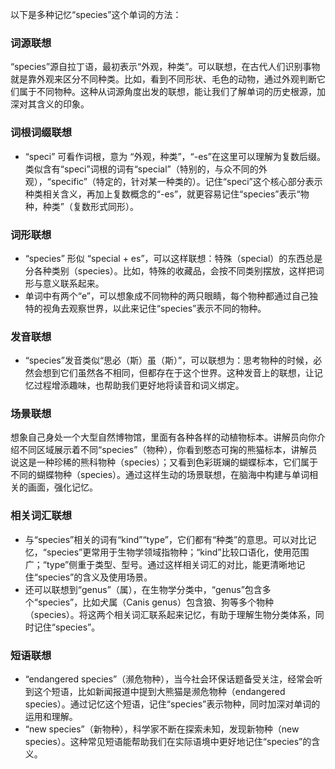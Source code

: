 以下是多种记忆“species”这个单词的方法：

### 词源联想
“species”源自拉丁语，最初表示“外观，种类”。可以联想，在古代人们识别事物就是靠外观来区分不同种类。比如，看到不同形状、毛色的动物，通过外观判断它们属于不同物种。这种从词源角度出发的联想，能让我们了解单词的历史根源，加深对其含义的印象。

### 词根词缀联想
 - “speci” 可看作词根，意为 “外观，种类”，“-es”在这里可以理解为复数后缀。类似含有“speci”词根的词有“special”（特别的，与众不同的外观），“specific”（特定的，针对某一种类的）。记住“speci”这个核心部分表示种类相关含义，再加上复数概念的“-es”，就更容易记住“species”表示“物种，种类”（复数形式同形）。

### 词形联想
 - “species” 形似 “special + es”，可以这样联想：特殊（special）的东西总是分各种类别（species）。比如，特殊的收藏品，会按不同类别摆放，这样把词形与意义联系起来。
 - 单词中有两个“e”，可以想象成不同物种的两只眼睛，每个物种都通过自己独特的视角去观察世界，以此来记住“species”表示不同的物种。

### 发音联想
 - “species”发音类似“思必（斯）虽（斯）”，可以联想为：思考物种的时候，必然会想到它们虽然各不相同，但都存在于这个世界。这种发音上的联想，让记忆过程增添趣味，也帮助我们更好地将读音和词义绑定。

### 场景联想
想象自己身处一个大型自然博物馆，里面有各种各样的动植物标本。讲解员向你介绍不同区域展示着不同“species”（物种），你看到憨态可掬的熊猫标本，讲解员说这是一种珍稀的熊科物种（species）；又看到色彩斑斓的蝴蝶标本，它们属于不同的蝴蝶物种（species）。通过这样生动的场景联想，在脑海中构建与单词相关的画面，强化记忆。

### 相关词汇联想
 - 与“species”相关的词有“kind”“type”，它们都有“种类”的意思。可以对比记忆，“species”更常用于生物学领域指物种；“kind”比较口语化，使用范围广；“type”侧重于类型、型号。通过这样相关词汇的对比，能更清晰地记住“species”的含义及使用场景。
 - 还可以联想到“genus”（属），在生物学分类中，“genus”包含多个“species”，比如犬属（Canis genus）包含狼、狗等多个物种（species）。将这两个相关词汇联系起来记忆，有助于理解生物分类体系，同时记住“species”。

### 短语联想
 - “endangered species”（濒危物种），当今社会环保话题备受关注，经常会听到这个短语，比如新闻报道中提到大熊猫是濒危物种（endangered species）。通过记忆这个短语，记住“species”表示物种，同时加深对单词的运用和理解。
 - “new species”（新物种），科学家不断在探索未知，发现新物种（new species）。这种常见短语能帮助我们在实际语境中更好地记住“species”的含义。 